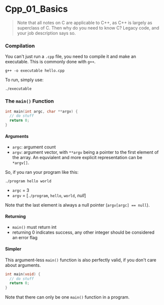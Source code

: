# Cpp_01_Basics

> Note that all notes on C are applicable to C++, as C++ is largely as superclass of C. Then why do you need to know C? Legacy code, and your job description says so.

### Compilation

You can't just run a `.cpp` file, you need to compile it and make an executable. This is commonly done with `g++`.

```Shell
g++ -o executable hello.cpp
```
To run, simply use:
```Shell
./executable
```
### The `main()` Function

```C
int main(int argc, char **argv) {
  // do stuff
  return 0;
}
```

#### Arguments

- `argc`: argument count
- `argv`: argument vector, with `**argv` being a pointer to the first element of the array. An equvialent and more explicit representation can be `*argv[]`.

So, if you ran your program like this:

```Shell
./program hello world
```

- `argc` = 3
- `argv` = [`./program`, `hello`, `world`, *null*]

Note that the last element is always a null pointer (`argv[argc] == null`).

#### Returning
- `main()` must return int
- returning 0 indicates success, any other integer should be considered an error flag


#### Simpler

This argument-less `main()` function is also perfectly valid, if you don't care about arguments.

```C
int main(void) {
  // do stuff
  return 0;
}
```
Note that there can only be one `main()` function in a program.
